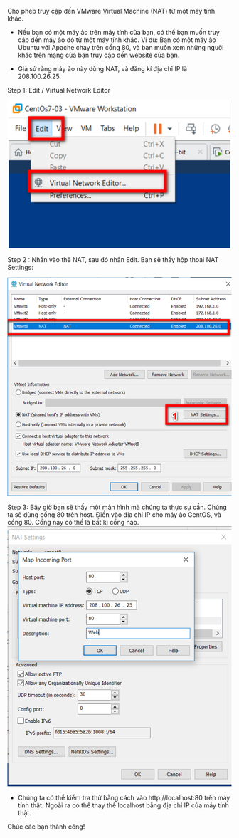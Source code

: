 Cho phép truy cập đến VMware Virtual Machine (NAT) từ một máy tính khác.
- Nếu bạn có một máy ảo trên máy tính của bạn, 
có thể bạn muốn truy cập đến máy ảo đó từ một máy tính khác. 
Ví dụ: Bạn có một máy ảo Ubuntu với Apache chạy trên cổng 80,
và bạn muốn xem những người khác trên mạng của bạn truy cập đến website của bạn. 

- Giả sử rằng máy ảo này dùng NAT, và đăng kí địa chỉ IP là 208.100.26.25. 

Step 1: Edit / Virtual Network Editor

![](Image/Step1.png)

Step 2 : Nhấn vào thẻ NAT, sau đó nhấn Edit. Bạn sẽ thấy hộp thoại NAT Settings:

![](Image/Step2.png)

Step 3: Bây giờ bạn sẽ thấy một màn hình mà chúng ta thực sự cần. Chúng ta sẽ dùng cổng 80 trên host. Điền vào địa chỉ IP cho máy ảo CentOS, và cổng 80. Cổng này có thể là bất kì cổng nào.
![](Image/Step3.png)

- Chúng ta có thể kiểm tra thử bằng cách vào http://localhost:80 trên máy tính thật. Ngoài ra có thể thay thế localhost bằng địa chỉ IP của máy tính thật.


Chúc các bạn thành công!